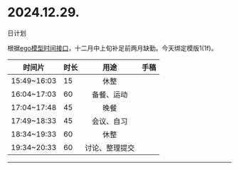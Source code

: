 # 2024.12.29.
日计划

根据[ego模型时间接口](https://gitee.com/hyg/blog/blob/master/timeflow.md)，十二月中上旬补足前两月缺勤。今天绑定模版1(1f)。

| 时间片 | 时长 | 用途 | 手稿 |
| --- | --- | :---: | --- |
| 15:49~16:03 | 15 | 休整 |  |
| 16:04~17:03 | 60 | 备餐、运动 |  |
| 17:04~17:48 | 45 | 晚餐 |  |
| 17:49~18:33 | 45 | 会议、自习 |  |
| 18:34~19:33 | 60 | 休整 |  |
| 19:34~20:33 | 60 | 讨论、整理提交 |  |

---


